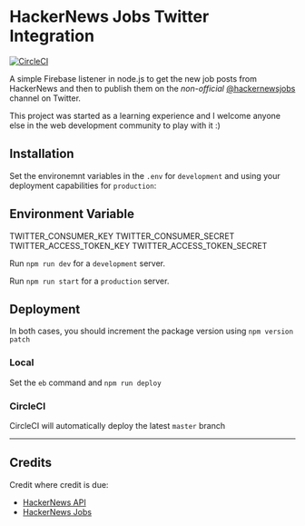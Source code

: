 # HackerNews Jobs Twitter Integration

[![CircleCI](https://circleci.com/gh/jcurlier/hackernews-jobs-twitter.svg?style=svg)](https://circleci.com/gh/jcurlier/hackernews-jobs-twitter)

A simple Firebase listener in node.js to get the new job posts from HackerNews and then to publish them on the *non-official*  [@hackernewsjobs](https://twitter.com/hackernewsjobs) channel on Twitter.

This project was started as a learning experience and I welcome anyone else in the web development community to play with it :)

## Installation

Set the environemnt variables in the `.env` for `development` and using your deployment capabilities for `production`:

Environment Variable
---
TWITTER_CONSUMER_KEY
TWITTER_CONSUMER_SECRET
TWITTER_ACCESS_TOKEN_KEY
TWITTER_ACCESS_TOKEN_SECRET

Run `npm run dev` for a `development` server.

Run `npm run start` for a `production` server.

## Deployment

In both cases, you should increment the package version using `npm version patch`

### Local

Set the `eb` command and `npm run deploy`

### CircleCI

CircleCI will automatically deploy the latest `master` branch

---

## Credits

Credit where credit is due:
* [HackerNews API](https://github.com/HackerNews/API)
* [HackerNews Jobs](https://news.ycombinator.com/jobs)
